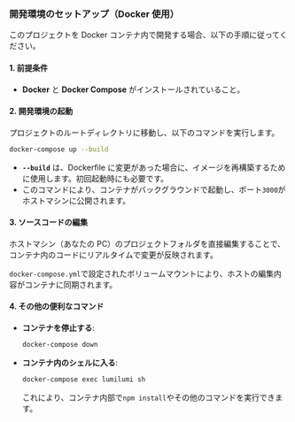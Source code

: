 ### 開発環境のセットアップ（Docker 使用）

このプロジェクトを Docker コンテナ内で開発する場合、以下の手順に従ってください。

#### 1\. 前提条件

- **Docker** と **Docker Compose** がインストールされていること。

#### 2\. 開発環境の起動

プロジェクトのルートディレクトリに移動し、以下のコマンドを実行します。

```bash
docker-compose up --build
```

- **`--build`** は、Dockerfile に変更があった場合に、イメージを再構築するために使用します。初回起動時にも必要です。
- このコマンドにより、コンテナがバックグラウンドで起動し、ポート`3000`がホストマシンに公開されます。

#### 3\. ソースコードの編集

ホストマシン（あなたの PC）のプロジェクトフォルダを直接編集することで、コンテナ内のコードにリアルタイムで変更が反映されます。

`docker-compose.yml`で設定されたボリュームマウントにより、ホストの編集内容がコンテナに同期されます。

#### 4\. その他の便利なコマンド

- **コンテナを停止する**:
  ```bash
  docker-compose down
  ```
- **コンテナ内のシェルに入る**:
  ```bash
  docker-compose exec lumilumi sh
  ```
  これにより、コンテナ内部で`npm install`やその他のコマンドを実行できます。
